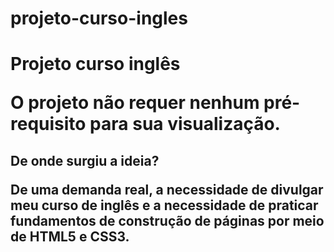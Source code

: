 # projeto-curso-ingles
<h1> Projeto curso inglês</>

<p>O projeto não requer nenhum pré-requisito para sua visualização.

<H2>De onde surgiu a ideia?</>

<p>De uma demanda real, a necessidade de divulgar meu curso de inglês e a necessidade de praticar fundamentos de construção de páginas por meio de HTML5 e CSS3.<p/>
